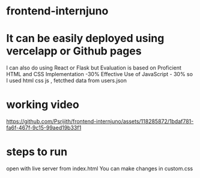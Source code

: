 # frontend-internjuno
# It can be easily deployed using vercelapp or Github pages 
I can also do using React or Flask but Evaluation is based on  Proficient HTML and CSS Implementation -30%
Effective Use of JavaScript - 30% so I used html css js , fetcthed data from users.json

# working video 
https://github.com/Psrijith/frontend-internjuno/assets/118285872/1bdaf781-fa6f-467f-9c15-99aed19b33f1

# steps to run 

open with live server from index.html
You can make changes in custom.css 
